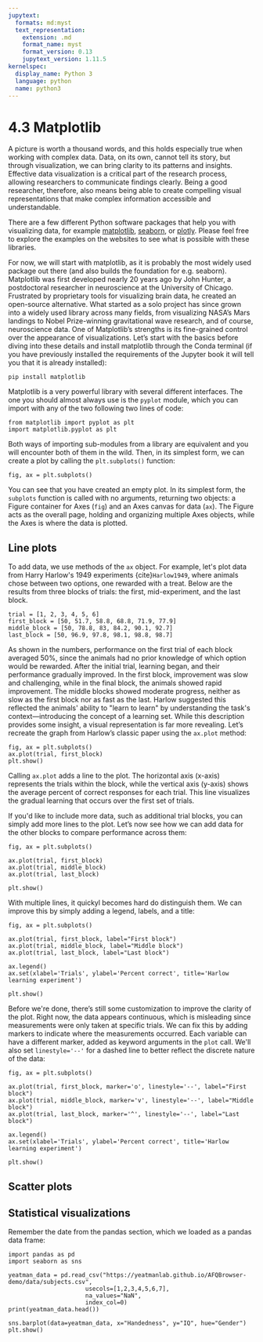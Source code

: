 ```yaml
---
jupytext:
  formats: md:myst
  text_representation:
    extension: .md
    format_name: myst
    format_version: 0.13
    jupytext_version: 1.11.5
kernelspec:
  display_name: Python 3
  language: python
  name: python3
---
```


# 4.3 Matplotlib

A picture is worth a thousand words, and this holds especially true when working with complex data. Data, on its own, cannot tell its story, but through visualization, we can bring clarity to its patterns and insights. Effective data visualization is a critical part of the research process, allowing researchers to communicate findings clearly. Being a good researcher, therefore, also means being able to create compelling visual representations that make complex information accessible and understandable.

There are a few different Python software packages that help you with visualizing data, for example [matplotlib](https://matplotlib.org/), [seaborn](https://seaborn.pydata.org/), or [plotly](https://plotly.com/python/). Please feel free to explore the examples on the websites to see what is possible with these libraries.

For now, we will start with matplotlib, as it is probably the most widely used package out there (and also builds the foundation for e.g. seaborn). Matplotlib was first developed nearly 20 years ago by John Hunter, a postdoctoral researcher in neuroscience at the University of Chicago. Frustrated by proprietary tools for visualizing brain data, he created an open-source alternative. What started as a solo project has since grown into a widely used library across many fields, from visualizing NASA’s Mars landings to Nobel Prize-winning gravitational wave research, and of course, neuroscience data. One of Matplotlib’s strengths is its fine-grained control over the appearance of visualizations. Let’s start with the basics before diving into these details and install matplotlib through the Conda terminal (if you have previously installed the requirements of the Jupyter book it will tell you that it is already installed):

```
pip install matplotlib
```

Matplotlib is a very powerful library with several different interfaces. The one you should almost always use is the `pyplot` module, which you can import with any of the two following two lines of code:

```{code-cell}
from matplotlib import pyplot as plt
import matplotlib.pyplot as plt
```

Both ways of importing sub-modules from a library are equivalent and you will encounter both of them in the wild. Then, in its simplest form, we can create a plot by calling the `plt.subplots()` function:

```{code-cell}
fig, ax = plt.subplots()
```

You can see that you have created an empty plot. In its simplest form, the `subplots` function is called with no arguments, returning two objects: a Figure container for Axes (`fig`) and an Axes canvas for data (`ax`). The Figure acts as the overall page, holding and organizing multiple Axes objects, while the Axes is where the data is plotted.

## Line plots

To add data, we use methods of the `ax` object. For example, let's plot data from Harry Harlow's 1949 experiments {cite}`Harlow1949`, where animals chose between two options, one rewarded with a treat. Below are the results from three blocks of trials: the first, mid-experiment, and the last block.

```{code-cell}
trial = [1, 2, 3, 4, 5, 6]
first_block = [50, 51.7, 58.8, 68.8, 71.9, 77.9]
middle_block = [50, 78.8, 83, 84.2, 90.1, 92.7]
last_block = [50, 96.9, 97.8, 98.1, 98.8, 98.7]
```

As shown in the numbers, performance on the first trial of each block averaged 50%, since the animals had no prior knowledge of which option would be rewarded. After the initial trial, learning began, and their performance gradually improved. In the first block, improvement was slow and challenging, while in the final block, the animals showed rapid improvement. The middle blocks showed moderate progress, neither as slow as the first block nor as fast as the last. Harlow suggested this reflected the animals' ability to "learn to learn" by understanding the task's context—introducing the concept of a learning set. While this description provides some insight, a visual representation is far more revealing. Let’s recreate the graph from Harlow’s classic paper using the `ax.plot` method:

```{code-cell}
fig, ax = plt.subplots()
ax.plot(trial, first_block)
plt.show()
```

Calling `ax.plot` adds a line to the plot. The horizontal axis (x-axis) represents the trials within the block, while the vertical axis (y-axis) shows the average percent of correct responses for each trial. This line visualizes the gradual learning that occurs over the first set of trials.

If you'd like to include more data, such as additional trial blocks, you can simply add more lines to the plot. Let’s now see how we can add data for the other blocks to compare performance across them:


```{code-cell}
fig, ax = plt.subplots()

ax.plot(trial, first_block)
ax.plot(trial, middle_block)
ax.plot(trial, last_block)

plt.show()
```

With multiple lines, it quickyl becomes hard do distinguish them. We can improve this by simply adding a legend, labels, and a title:

```{code-cell}
fig, ax = plt.subplots()

ax.plot(trial, first_block, label="First block")
ax.plot(trial, middle_block, label="Middle block")
ax.plot(trial, last_block, label="Last block")

ax.legend()
ax.set(xlabel='Trials', ylabel='Percent correct', title='Harlow learning experiment')

plt.show()
```

Before we're done, there’s still some customization to improve the clarity of the plot. Right now, the data appears continuous, which is misleading since measurements were only taken at specific trials. We can fix this by adding markers to indicate where the measurements occurred. Each variable can have a different marker, added as keyword arguments in the `plot` call. We'll also set `linestyle='--'` for a dashed line to better reflect the discrete nature of the data:


```{code-cell}
fig, ax = plt.subplots()

ax.plot(trial, first_block, marker='o', linestyle='--', label="First block")
ax.plot(trial, middle_block, marker='v', linestyle='--', label="Middle block")
ax.plot(trial, last_block, marker='^', linestyle='--', label="Last block")

ax.legend()
ax.set(xlabel='Trials', ylabel='Percent correct', title='Harlow learning experiment')

plt.show()
```


## Scatter plots



## Statistical visualizations

Remember the date from the pandas section, which we loaded as a pandas data frame:

```{code-cell}
import pandas as pd
import seaborn as sns

yeatman_data = pd.read_csv("https://yeatmanlab.github.io/AFQBrowser-demo/data/subjects.csv",
                      usecols=[1,2,3,4,5,6,7],
                      na_values="NaN",
                      index_col=0)
print(yeatman_data.head())
```

```{code-cell}
sns.barplot(data=yeatman_data, x="Handedness", y="IQ", hue="Gender")
plt.show()
```
